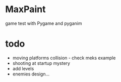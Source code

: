MaxPaint
=================

game test with Pygame and pyganim


# todo

- moving platforms collision - check meks example
- shooting at startup mystery
- add levels
- enemies design...